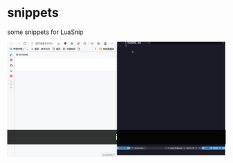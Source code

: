 # snippets
some snippets for LuaSnip

![](https://raw.githubusercontent.com/ayasa520/snippets/main/2021-12-19%2018-32.gif)
